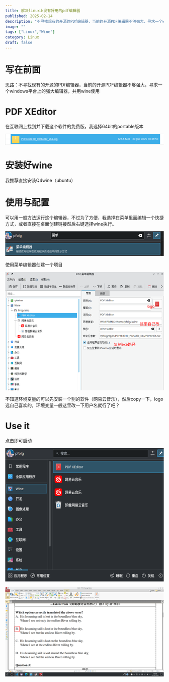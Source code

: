 ```yaml
---
title: 解决linux上没有好用的pdf编辑器
published: 2025-02-14
description: "不寻找现有的开源的PDf编辑器，当前的开源PDF编辑器不够强大，寻求一个windows平台上的强大编辑器，并用wine使用"
image: ""
tags: ["Linux","Wine"]
category: Linux
draft: false
---
```



# 写在前面

思路：不寻找现有的开源的PDf编辑器，当前的开源PDF编辑器不够强大，寻求一个windows平台上的强大编辑器，并用wine使用

# PDF XEditor

在互联网上找到并下载这个软件的免费版，我选择64bit的portable版本

![alt text](image.png)

# 安装好wine

我推荐直接安装Q4wine（ubuntu）

# 使用与配置

可以用一般方法运行这个编辑器，不过为了方便，我选择在菜单里面编辑一个快捷方式，或者直接在桌面创建链接然后右键选择wine执行。

![alt text](image-1.png)

使用菜单编辑器创建一个项目

![alt text](image-2.png)

不知道环境变量的可以先安装一个别的软件（网易云音乐），然后copy一下，logo选自己喜欢的，环境变量一般这里改一下用户名就行了吧？

# Use it

点击即可启动

![alt text](image-3.png)

![alt text](image-4.png)